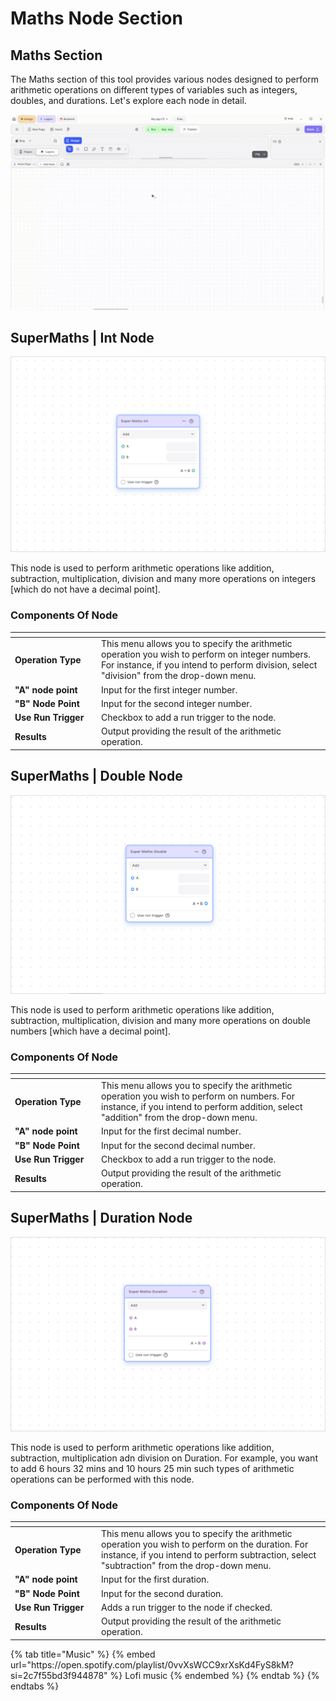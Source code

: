 # Maths Node Section

## Maths Section

The Maths section of this tool provides various nodes designed to perform arithmetic operations on different types of variables such as integers, doubles, and durations. Let's explore each node in detail.

![](../../.gitbook/assets/math-function.gif)


## SuperMaths | Int Node

![](../../.gitbook/assets/int.png)

This node is used to perform arithmetic operations like addition, subtraction, multiplication, division and many more operations on integers \[which do not have a decimal point].

### Components Of Node

<table><thead><tr><th width="124"></th><th></th></tr></thead><tbody><tr><td><strong>Operation Type</strong></td><td>This menu allows you to specify the arithmetic operation you wish to perform on integer numbers. For instance, if you intend to perform division, select "division" from the drop-down menu.</td></tr><tr><td><strong>"A" node point</strong></td><td>Input for the first integer number.</td></tr><tr><td><strong>"B" Node Point</strong></td><td>Input for the second integer number.</td></tr><tr><td> <strong>Use Run Trigger</strong></td><td>Checkbox to add a run trigger to the node.</td></tr><tr><td> <strong>Results</strong></td><td>Output providing the result of the arithmetic operation.</td></tr></tbody></table>



## SuperMaths | Double Node

![](../../.gitbook/assets/double1.png)

This node is used to perform arithmetic operations like addition, subtraction, multiplication, division and many more operations on double numbers \[which have a decimal point].

### Components Of Node

<table><thead><tr><th width="124"></th><th></th></tr></thead><tbody><tr><td><strong>Operation Type</strong></td><td>This menu allows you to specify the arithmetic operation you wish to perform on numbers. For instance, if you intend to perform addition, select "addition" from the drop-down menu.</td></tr><tr><td><strong>"A" node point</strong></td><td>Input for the first decimal number.</td></tr><tr><td><strong>"B" Node Point</strong></td><td>Input for the second decimal number.</td></tr><tr><td> <strong>Use Run Trigger</strong></td><td>Checkbox to add a run trigger to the node.</td></tr><tr><td> <strong>Results</strong></td><td>Output providing the result of the arithmetic operation.</td></tr></tbody></table>

## SuperMaths | Duration Node

![](../../.gitbook/assets/duration1.png)

This node is used to perform arithmetic operations like addition, subtraction, multiplication adn division on Duration. For example, you want to add 6 hours 32 mins and 10 hours 25 min such types of arithmetic operations can be performed with this node.

### Components Of Node

<table><thead><tr><th width="124"></th><th></th></tr></thead><tbody><tr><td><strong>Operation Type</strong></td><td>This menu allows you to specify the arithmetic operation you wish to perform on the duration. For instance, if you intend to perform subtraction, select "subtraction" from the drop-down menu.</td></tr><tr><td><strong>"A" node point</strong></td><td>Input for the first duration.</td></tr><tr><td><strong>"B" Node Point</strong></td><td>Input for the second duration.</td></tr><tr><td> <strong>Use Run Trigger</strong></td><td>Adds a run trigger to the node if checked.</td></tr><tr><td> <strong>Results</strong></td><td>Output providing the result of the arithmetic operation.</td></tr></tbody></table>



<div class="container">
  {% tab title="Music" %}
  {% embed url="https://open.spotify.com/playlist/0vvXsWCC9xrXsKd4FyS8kM?si=2c7f55bd3f944878" %}
  Lofi music
  {% endembed %}
  {% endtab %}
  {% endtabs %}
</div>
